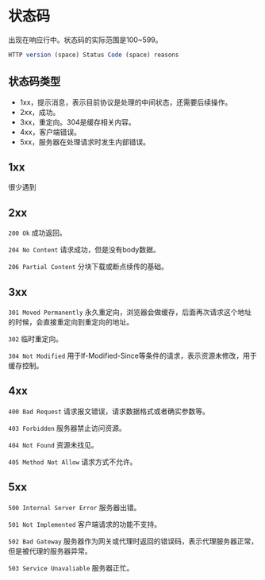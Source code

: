 # 状态码

出现在响应行中。状态码的实际范围是100~599。

```js
HTTP version (space) Status Code (space) reasons
```

## 状态码类型

- 1xx，提示消息，表示目前协议是处理的中间状态，还需要后续操作。
- 2xx，成功。
- 3xx，重定向。304是缓存相关内容。
- 4xx，客户端错误。
- 5xx，服务器在处理请求时发生内部错误。

## 1xx

很少遇到

## 2xx

`200 Ok` 成功返回。

`204 No Content` 请求成功，但是没有body数据。

`206 Partial Content` 分块下载或断点续传的基础。

## 3xx

`301 Moved Permanently` 永久重定向，浏览器会做缓存，后面再次请求这个地址的时候，会直接重定向到重定向的地址。

`302` 临时重定向。

`304 Not Modified` 用于If-Modified-Since等条件的请求，表示资源未修改，用于缓存控制。

## 4xx

`400 Bad Request` 请求报文错误，请求数据格式或者确实参数等。

`403 Forbidden` 服务器禁止访问资源。

`404 Not Found` 资源未找见。

`405 Method Not Allow` 请求方式不允许。

## 5xx

`500 Internal Server Error` 服务器出错。

`501 Not Implemented` 客户端请求的功能不支持。

`502 Bad Gateway` 服务器作为网关或代理时返回的错误码，表示代理服务器正常，但是被代理的服务器异常。

`503 Service Unavaliable` 服务器正忙。